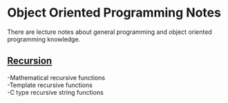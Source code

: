 # Object Oriented Programming Notes
There are lecture notes about general programming and object oriented programming knowledge.

## [Recursion](https://github.com/TolgaReis/object-oriented-programming-notes/tree/master/recursion)
-Mathematical recursive functions <br />
-Template recursive functions <br />
-C type recursive string functions <br />
